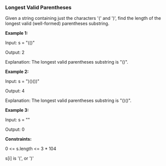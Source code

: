 ### Longest Valid Parentheses

Given a string containing just the characters '(' and ')', find the length of the longest valid (well-formed) parentheses substring.

 
**Example 1:**

Input: s = "(()" 

Output: 2

Explanation: The longest valid parentheses substring is "()".

**Example 2:**

Input: s = ")()())"

Output: 4

Explanation: The longest valid parentheses substring is "()()".

**Example 3:**

Input: s = ""

Output: 0
 
**Constraints:**

0 <= s.length <= 3 * 104

s[i] is '(', or ')'